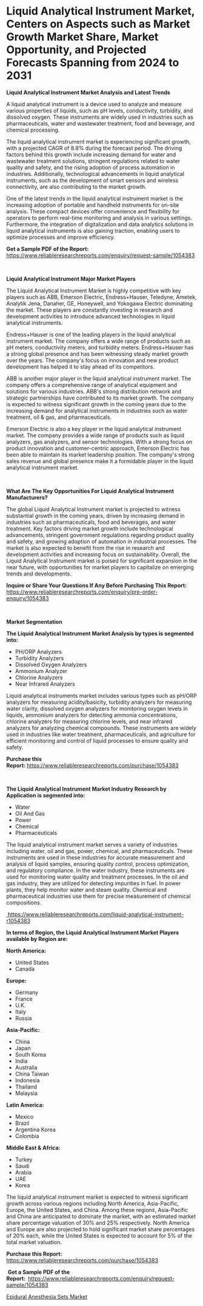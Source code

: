 <p><h1>Liquid Analytical Instrument Market, Centers on Aspects such as Market Growth Market Share, Market Opportunity, and Projected Forecasts Spanning from 2024 to 2031</h1></p><p><strong>Liquid Analytical Instrument Market Analysis and Latest Trends</strong></p>
<p><p>A liquid analytical instrument is a device used to analyze and measure various properties of liquids, such as pH levels, conductivity, turbidity, and dissolved oxygen. These instruments are widely used in industries such as pharmaceuticals, water and wastewater treatment, food and beverage, and chemical processing.</p><p>The liquid analytical instrument market is experiencing significant growth, with a projected CAGR of 8.8% during the forecast period. The driving factors behind this growth include increasing demand for water and wastewater treatment solutions, stringent regulations related to water quality and safety, and the rising adoption of process automation in industries. Additionally, technological advancements in liquid analytical instruments, such as the development of smart sensors and wireless connectivity, are also contributing to the market growth.</p><p>One of the latest trends in the liquid analytical instrument market is the increasing adoption of portable and handheld instruments for on-site analysis. These compact devices offer convenience and flexibility for operators to perform real-time monitoring and analysis in various settings. Furthermore, the integration of digitalization and data analytics solutions in liquid analytical instruments is also gaining traction, enabling users to optimize processes and improve efficiency.</p></p>
<p><strong>Get a Sample PDF of the Report:&nbsp;</strong> <a href="https://www.reliableresearchreports.com/enquiry/request-sample/1054383">https://www.reliableresearchreports.com/enquiry/request-sample/1054383</a></p>
<p>&nbsp;</p>
<p><strong>Liquid Analytical Instrument Major Market Players</strong></p>
<p><p>The Liquid Analytical Instrument Market is highly competitive with key players such as ABB, Emerson Electric, Endress+Hauser, Teledyne, Ametek, Analytik Jena, Danaher, GE, Honeywell, and Yokogawa Electric dominating the market. These players are constantly investing in research and development activities to introduce advanced technologies in liquid analytical instruments.</p><p>Endress+Hauser is one of the leading players in the liquid analytical instrument market. The company offers a wide range of products such as pH meters, conductivity meters, and turbidity meters. Endress+Hauser has a strong global presence and has been witnessing steady market growth over the years. The company's focus on innovation and new product development has helped it to stay ahead of its competitors.</p><p>ABB is another major player in the liquid analytical instrument market. The company offers a comprehensive range of analytical equipment and solutions for various industries. ABB's strong distribution network and strategic partnerships have contributed to its market growth. The company is expected to witness significant growth in the coming years due to the increasing demand for analytical instruments in industries such as water treatment, oil & gas, and pharmaceuticals.</p><p>Emerson Electric is also a key player in the liquid analytical instrument market. The company provides a wide range of products such as liquid analyzers, gas analyzers, and sensor technologies. With a strong focus on product innovation and customer-centric approach, Emerson Electric has been able to maintain its market leadership position. The company's strong sales revenue and global presence make it a formidable player in the liquid analytical instrument market.</p></p>
<p>&nbsp;</p>
<p><strong>What Are The Key Opportunities For Liquid Analytical Instrument Manufacturers?</strong></p>
<p><p>The global Liquid Analytical Instrument market is projected to witness substantial growth in the coming years, driven by increasing demand in industries such as pharmaceuticals, food and beverages, and water treatment. Key factors driving market growth include technological advancements, stringent government regulations regarding product quality and safety, and growing adoption of automation in industrial processes. The market is also expected to benefit from the rise in research and development activities and increasing focus on sustainability. Overall, the Liquid Analytical Instrument market is poised for significant expansion in the near future, with opportunities for market players to capitalize on emerging trends and developments.</p></p>
<p><strong>Inquire or Share Your Questions If Any Before Purchasing This Report:</strong> <a href="https://www.reliableresearchreports.com/enquiry/pre-order-enquiry/1054383">https://www.reliableresearchreports.com/enquiry/pre-order-enquiry/1054383</a></p>
<p>&nbsp;</p>
<p><strong>Market Segmentation</strong></p>
<p><strong>The Liquid Analytical Instrument Market Analysis by types is segmented into:</strong></p>
<p><ul><li>PH/ORP Analyzers</li><li>Turbidity Analyzers</li><li>Dissolved Oxygen Analyzers</li><li>Ammonium Analyzer</li><li>Chlorine Analyzers</li><li>Near Infrared Analyzers</li></ul></p>
<p><p>Liquid analytical instruments market includes various types such as pH/ORP analyzers for measuring acidity/basicity, turbidity analyzers for measuring water clarity, dissolved oxygen analyzers for monitoring oxygen levels in liquids, ammonium analyzers for detecting ammonia concentrations, chlorine analyzers for measuring chlorine levels, and near infrared analyzers for analyzing chemical compounds. These instruments are widely used in industries like water treatment, pharmaceuticals, and agriculture for efficient monitoring and control of liquid processes to ensure quality and safety.</p></p>
<p><strong>Purchase this Report:&nbsp;</strong><a href="https://www.reliableresearchreports.com/purchase/1054383">https://www.reliableresearchreports.com/purchase/1054383</a></p>
<p>&nbsp;</p>
<p><strong>The Liquid Analytical Instrument Market Industry Research by Application is segmented into:</strong></p>
<p><ul><li>Water</li><li>Oil And Gas</li><li>Power</li><li>Chemical</li><li>Pharmaceuticals</li></ul></p>
<p><p>The liquid analytical instrument market serves a variety of industries including water, oil and gas, power, chemical, and pharmaceuticals. These instruments are used in these industries for accurate measurement and analysis of liquid samples, ensuring quality control, process optimization, and regulatory compliance. In the water industry, these instruments are used for monitoring water quality and treatment processes. In the oil and gas industry, they are utilized for detecting impurities in fuel. In power plants, they help monitor water and steam quality. Chemical and pharmaceutical industries use them for precise measurement of chemical compositions.</p></p>
<p><a href="https://www.reliableresearchreports.com/liquid-analytical-instrument-r1054383">&nbsp;https://www.reliableresearchreports.com/liquid-analytical-instrument-r1054383</a></p>
<p><strong>In terms of Region, the Liquid Analytical Instrument Market Players available by Region are:</strong></p>
<p>
    <p> <strong> North America: </strong>
        <ul>
            <li>United States</li>
            <li>Canada</li>
        </ul>
        </p> 
    <p> <strong> Europe: </strong>
        <ul>
            <li>Germany</li>
            <li>France</li>
            <li>U.K.</li>
            <li>Italy</li>
            <li>Russia</li>
        </ul>
        </p> 
    <p> <strong> Asia-Pacific: </strong>
        <ul>
            <li>China</li>
            <li>Japan</li>
            <li>South Korea</li>
            <li>India</li>
            <li>Australia</li>
            <li>China Taiwan</li>
            <li>Indonesia</li>
            <li>Thailand</li>
            <li>Malaysia</li>
        </ul>
        </p> 
    <p> <strong> Latin America: </strong>
        <ul>
            <li>Mexico</li>
            <li>Brazil</li>
            <li>Argentina Korea</li>
            <li>Colombia</li>
        </ul>
        </p> 
    <p> <strong> Middle East & Africa: </strong>
        <ul>
            <li>Turkey</li>
            <li>Saudi</li>
            <li>Arabia</li>
            <li>UAE</li>
            <li>Korea</li>
        </ul>
    </p>
    </p>
<p><p>The liquid analytical instrument market is expected to witness significant growth across various regions including North America, Asia-Pacific, Europe, the United States, and China. Among these regions, Asia-Pacific and China are anticipated to dominate the market, with an estimated market share percentage valuation of 30% and 25% respectively. North America and Europe are also projected to hold significant market share percentages of 20% each, while the United States is expected to account for 5% of the total market valuation.</p></p>
<p><strong>Purchase this Report: </strong><a href="https://www.reliableresearchreports.com/purchase/1054383">https://www.reliableresearchreports.com/purchase/1054383</a></p>
<p>&nbsp;<strong>Get a Sample PDF of the Report:&nbsp;&nbsp;</strong><a href="https://www.reliableresearchreports.com/enquiry/request-sample/1054383">https://www.reliableresearchreports.com/enquiry/request-sample/1054383</a></p>
<p><strong></strong></p>
<p><p><a href="https://cautious-neon-760.notion.site/Epidural-Anesthesia-Sets-Market-Size-and-Market-Trends-Complete-Industry-Overview-2024-to-2031-40bfe9c2d33e4802aea376bda5dfe5ab">Epidural Anesthesia Sets Market</a></p></p>